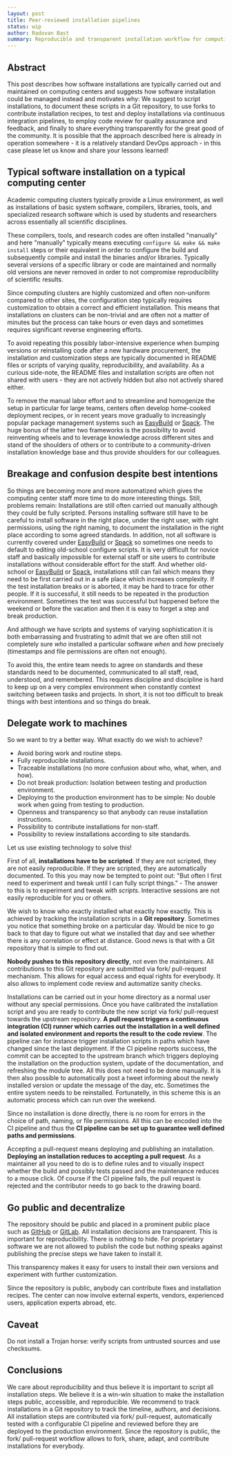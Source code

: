 ```yaml
---
layout: post
title: Peer-reviewed installation pipelines
status: wip
author: Radovan Bast
summary: Reproducible and transparent installation workflow for computing centers
---
```


## Abstract

This post describes how software installations are typically carried out and
maintained on computing centers and suggests how software installation could be
managed instead and motivates why: We suggest to script installations, to
document these scripts in a Git repository, to use forks to contribute
installation recipes, to test and deploy installations via continuous
integration pipelines, to employ code review for quality assurance and
feedback, and finally to share everything transparently for the great good of
the community. It is possible that the approach described here is already in
operation somewhere - it is a relatively standard DevOps approach - in this
case please let us know and share your lessons learned!


## Typical software installation on a typical computing center

Academic computing clusters typically provide a Linux environment, as well as
installations of basic system software, compilers, libraries, tools, and
specialized research software which is used by students and researchers across
essentially all scientific disciplines.

These compilers, tools, and research codes are often installed "manually" and
here "manually" typically means executing `configure && make && make install`
steps or their equivalent in order to configure the build and subsequently
compile and install the binaries and/or libraries. Typically several versions
of a specific library or code are maintained and normally old versions are
never removed in order to not compromise reproducibility of scientific results.

Since computing clusters are highly customized and often non-uniform compared
to other sites, the configuration step typically requires customization to
obtain a correct and efficient installation. This means that installations on
clusters can be non-trivial and are often not a matter of minutes but the
process can take hours or even days and sometimes requires significant reverse
engineering efforts.

To avoid repeating this possibly labor-intensive experience when bumping
versions or reinstalling code after a new hardware procurement, the
installation and customization steps are typically documented in README files
or scripts of varying quality, reproducibility, and availability. As a curious
side-note, the README files and installation scripts are often not shared with
users - they are not actively hidden but also not actively shared either.

To remove the manual labor effort and to streamline and homogenize the setup in
particular for large teams, centers often develop home-cooked deployment
recipes, or in recent years move gradually to increasingly popular package
management systems such as [EasyBuild](https://easybuild.readthedocs.io) or
[Spack](https://computation.llnl.gov/projects/spack-hpc-package-manager). The
huge bonus of the latter two frameworks is the possibility to avoid reinventing
wheels and to leverage knowledge across different sites and stand of the
shoulders of others or to contribute to a community-driven installation
knowledge base and thus provide shoulders for our colleagues.


## Breakage and confusion despite best intentions

So things are becoming more and more automatized which gives the computing
center staff more time to do more interesting things. Still, problems remain:
Installations are still often carried out manually although they could be fully
scripted. Persons installing software still have to be careful to install
software in the right place, under the right user, with right permissions,
using the right naming, to document the installation in the right place
according to some agreed standards. In addition, not all software is currently
covered under [EasyBuild](https://easybuild.readthedocs.io) or
[Spack](https://computation.llnl.gov/projects/spack-hpc-package-manager) so
sometimes one needs to default to editing old-school configure scripts. It is
very difficult for novice staff and basically impossible for external staff or
site users to contribute installations without considerable effort for the
staff. And whether old-school or [EasyBuild](https://easybuild.readthedocs.io)
or [Spack](https://computation.llnl.gov/projects/spack-hpc-package-manager),
installations still can fail which means they need to be first carried out in a
safe place which increases complexity. If the test installation breaks or is
aborted, it may be hard to trace for other people. If it is successful, it
still needs to be repeated in the production environment. Sometimes the test
was successful but happened before the weekend or before the vacation and then
it is easy to forget a step and break production.

And although we have scripts and systems of varying sophistication it is both
embarrassing and frustrating to admit that we are often still not completely
sure *who* installed a particular software *when* and *how* precisely
(timestamps and file permissions are often not enough).

To avoid this, the entire team needs to agree on standards and these standards
need to be documented, communicated to all staff, read, understood, and
remembered. This requires discipline and discipline is hard to keep up on a
very complex environment when constantly context switching between tasks and
projects. In short, it is not too difficult to break things with best
intentions and so things do break.


## Delegate work to machines

So we want to try a better way. What exactly do we wish to achieve?

- Avoid boring work and routine steps.
- Fully reproducible installations.
- Traceable installations (no more confusion about who, what, when, and how).
- Do not break production: Isolation between testing and production
  environment.
- Deploying to the production environment has to be simple: No double work when
  going from testing to production.
- Openness and transparency so that anybody can reuse installation
  instructions.
- Possibility to contribute installations for non-staff.
- Possibility to review installations according to site standards.

Let us use existing technology to solve this!

First of all, **installations have to be scripted**. If they are not scripted,
they are not easily reproducible.  If they are scripted, they are automatically
documented. To this you may now be tempted to point out: "But often I first
need to experiment and tweak until I can fully script things." - The answer to
this is to experiment and tweak *with scripts*. Interactive sessions are not
easily reproducible for you or others.

We wish to know who exactly installed what exactly how exactly. This is
achieved by tracking the installation scripts in a **Git repository**.
Sometimes you notice that something broke on a particular day. Would be nice to
go back to that day to figure out what we installed that day and see whether
there is any correlation or effect at distance.  Good news is that with a Git
repository that is simple to find out.

**Nobody pushes to this repository directly**, not even the maintainers. All
contributions to this Git repository are submitted via fork/ pull-request
mechanism. This allows for equal access and equal rights for everybody. It also
allows to implement code review and automatize sanity checks.

Installations can be carried out in your home directory as a normal user
without any special permissions. Once you have calibrated the installation
script and you are ready to contribute the new script via fork/ pull-request
towards the upstream repository. **A pull request triggers a continuous
integration (CI) runner which carries out the installation in a well defined
and isolated environment and reports the result to the code review**.  The
pipeline can for instance trigger installation scripts in paths which have
changed since the last deployment. If the CI pipeline reports success, the
commit can be accepted to the upstream branch which triggers deploying the
installation on the production system, update of the documentation, and refreshing the module
tree. All this does not need to be done manually.
It is then also possible to
automatically post a tweet informing about the newly installed version or
update the message of the day, etc. Sometimes the entire system needs to be
reinstalled.  Fortunatelly, in this scheme this is an automatic process which
can run over the weekend.

Since no installation is done directly, there is no room for errors in the
choice of path, naming, or file permissions. All this can be encoded into the
CI pipeline and thus the **CI pipeline can be set up to guarantee well defined
paths and permissions**.

Accepting a pull-request means deploying and publishing an installation.
**Deploying an installation reduces to accepting a pull request**. As a
maintainer all you need to do is to define rules and to visually inspect
whether the build and possibly tests passed and the maintenance reduces to a
mouse click. Of course if the CI pipeline fails, the pull request is rejected
and the contributor needs to go back to the drawing board.


## Go public and decentralize

The repository should be public and placed in a prominent public place such as
[GitHub](http://github.com) or [GitLab](http://gitlab.com). All installation
decisions are transparent. This is important for reproducibility.  There is
nothing to hide. For proprietary software we are not allowed to publish the
code but nothing speaks against publishing the precise steps we have taken to
install it.

This transparency makes it easy for users to install their own versions and
experiment with further customization.

Since the repository is public, anybody can contribute fixes and installation
recipes. The center can now involve external experts, vendors, experienced
users, application experts abroad, etc.


## Caveat

Do not install a Trojan horse: verify scripts from untrusted sources and use
checksums.


## Conclusions

We care about reproducibility and thus believe it is important to script all
installation steps. We believe it is a win-win situation to make the
installation steps public, accessible, and reproducible.  We recommend to track
installations in a Git repository to track the timeline, authors, and
decisions.  All installation steps are contributed via fork/ pull-request,
automatically tested with a configurable CI pipeline and reviewed before they
are deployed to the production environment.  Since the repository is public,
the fork/ pull-request workflow allows to fork, share, adapt, and contribute
installations for everybody.
